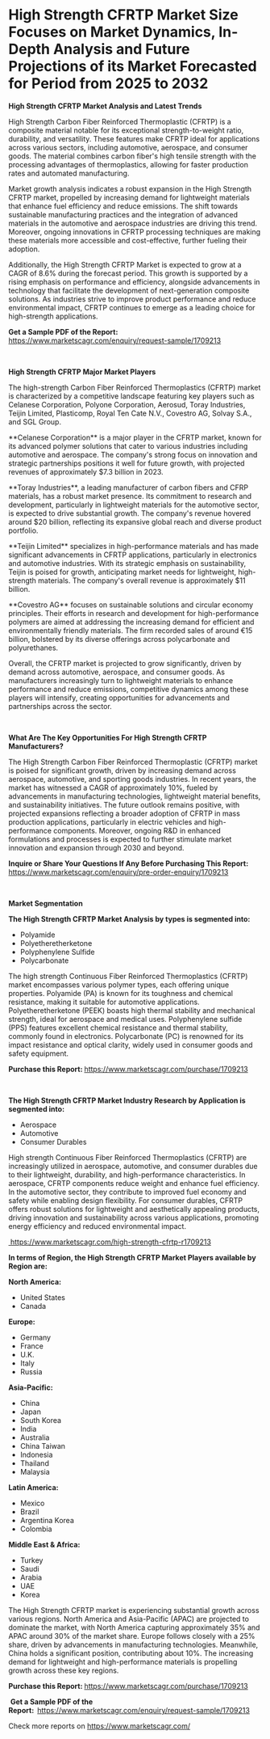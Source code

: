<p><h1>High Strength CFRTP Market Size Focuses on Market Dynamics, In-Depth Analysis and Future Projections of its Market Forecasted for Period from 2025 to 2032</h1></p><p><strong>High Strength CFRTP Market Analysis and Latest Trends</strong></p>
<p><p>High Strength Carbon Fiber Reinforced Thermoplastic (CFRTP) is a composite material notable for its exceptional strength-to-weight ratio, durability, and versatility. These features make CFRTP ideal for applications across various sectors, including automotive, aerospace, and consumer goods. The material combines carbon fiber's high tensile strength with the processing advantages of thermoplastics, allowing for faster production rates and automated manufacturing.</p><p>Market growth analysis indicates a robust expansion in the High Strength CFRTP market, propelled by increasing demand for lightweight materials that enhance fuel efficiency and reduce emissions. The shift towards sustainable manufacturing practices and the integration of advanced materials in the automotive and aerospace industries are driving this trend. Moreover, ongoing innovations in CFRTP processing techniques are making these materials more accessible and cost-effective, further fueling their adoption.</p><p>Additionally, the High Strength CFRTP Market is expected to grow at a CAGR of 8.6% during the forecast period. This growth is supported by a rising emphasis on performance and efficiency, alongside advancements in technology that facilitate the development of next-generation composite solutions. As industries strive to improve product performance and reduce environmental impact, CFRTP continues to emerge as a leading choice for high-strength applications.</p></p>
<p><strong>Get a Sample PDF of the Report:&nbsp;</strong> <a href="https://www.marketscagr.com/enquiry/request-sample/1709213?utm_campaign=1836&utm_medium=2&utm_source=Github&utm_content=ia&utm_term=27032025&utm_id=high-strength-cfrtp">https://www.marketscagr.com/enquiry/request-sample/1709213</a></p>
<p>&nbsp;</p>
<p><strong>High Strength CFRTP Major Market Players</strong></p>
<p><p>The high-strength Carbon Fiber Reinforced Thermoplastics (CFRTP) market is characterized by a competitive landscape featuring key players such as Celanese Corporation, Polyone Corporation, Aerosud, Toray Industries, Teijin Limited, Plasticomp, Royal Ten Cate N.V., Covestro AG, Solvay S.A., and SGL Group.</p><p>**Celanese Corporation** is a major player in the CFRTP market, known for its advanced polymer solutions that cater to various industries including automotive and aerospace. The company's strong focus on innovation and strategic partnerships positions it well for future growth, with projected revenues of approximately $7.3 billion in 2023.</p><p>**Toray Industries**, a leading manufacturer of carbon fibers and CFRP materials, has a robust market presence. Its commitment to research and development, particularly in lightweight materials for the automotive sector, is expected to drive substantial growth. The company's revenue hovered around $20 billion, reflecting its expansive global reach and diverse product portfolio.</p><p>**Teijin Limited** specializes in high-performance materials and has made significant advancements in CFRTP applications, particularly in electronics and automotive industries. With its strategic emphasis on sustainability, Teijin is poised for growth, anticipating market needs for lightweight, high-strength materials. The company's overall revenue is approximately $11 billion.</p><p>**Covestro AG** focuses on sustainable solutions and circular economy principles. Their efforts in research and development for high-performance polymers are aimed at addressing the increasing demand for efficient and environmentally friendly materials. The firm recorded sales of around €15 billion, bolstered by its diverse offerings across polycarbonate and polyurethanes.</p><p>Overall, the CFRTP market is projected to grow significantly, driven by demand across automotive, aerospace, and consumer goods. As manufacturers increasingly turn to lightweight materials to enhance performance and reduce emissions, competitive dynamics among these players will intensify, creating opportunities for advancements and partnerships across the sector.</p></p>
<p>&nbsp;</p>
<p><strong>What Are The Key Opportunities For High Strength CFRTP Manufacturers?</strong></p>
<p><p>The High Strength Carbon Fiber Reinforced Thermoplastic (CFRTP) market is poised for significant growth, driven by increasing demand across aerospace, automotive, and sporting goods industries. In recent years, the market has witnessed a CAGR of approximately 10%, fueled by advancements in manufacturing technologies, lightweight material benefits, and sustainability initiatives. The future outlook remains positive, with projected expansions reflecting a broader adoption of CFRTP in mass production applications, particularly in electric vehicles and high-performance components. Moreover, ongoing R&D in enhanced formulations and processes is expected to further stimulate market innovation and expansion through 2030 and beyond.</p></p>
<p><strong>Inquire or Share Your Questions If Any Before Purchasing This Report:</strong> <a href="https://www.marketscagr.com/enquiry/pre-order-enquiry/1709213?utm_campaign=1836&utm_medium=2&utm_source=Github&utm_content=ia&utm_term=27032025&utm_id=high-strength-cfrtp">https://www.marketscagr.com/enquiry/pre-order-enquiry/1709213</a></p>
<p>&nbsp;</p>
<p><strong>Market Segmentation</strong></p>
<p><strong>The High Strength CFRTP Market Analysis by types is segmented into:</strong></p>
<p><ul><li>Polyamide</li><li>Polyetheretherketone</li><li>Polyphenylene Sulfide</li><li>Polycarbonate</li></ul></p>
<p><p>The high strength Continuous Fiber Reinforced Thermoplastics (CFRTP) market encompasses various polymer types, each offering unique properties. Polyamide (PA) is known for its toughness and chemical resistance, making it suitable for automotive applications. Polyetheretherketone (PEEK) boasts high thermal stability and mechanical strength, ideal for aerospace and medical uses. Polyphenylene sulfide (PPS) features excellent chemical resistance and thermal stability, commonly found in electronics. Polycarbonate (PC) is renowned for its impact resistance and optical clarity, widely used in consumer goods and safety equipment.</p></p>
<p><strong>Purchase this Report:&nbsp;</strong><a href="https://www.marketscagr.com/purchase/1709213?utm_campaign=1836&utm_medium=2&utm_source=Github&utm_content=ia&utm_term=27032025&utm_id=high-strength-cfrtp">https://www.marketscagr.com/purchase/1709213</a></p>
<p>&nbsp;</p>
<p><strong>The High Strength CFRTP Market Industry Research by Application is segmented into:</strong></p>
<p><ul><li>Aerospace</li><li>Automotive</li><li>Consumer Durables</li></ul></p>
<p><p>High strength Continuous Fiber Reinforced Thermoplastics (CFRTP) are increasingly utilized in aerospace, automotive, and consumer durables due to their lightweight, durability, and high-performance characteristics. In aerospace, CFRTP components reduce weight and enhance fuel efficiency. In the automotive sector, they contribute to improved fuel economy and safety while enabling design flexibility. For consumer durables, CFRTP offers robust solutions for lightweight and aesthetically appealing products, driving innovation and sustainability across various applications, promoting energy efficiency and reduced environmental impact.</p></p>
<p><a href="https://www.marketscagr.com/high-strength-cfrtp-r1709213?utm_campaign=1836&utm_medium=2&utm_source=Github&utm_content=ia&utm_term=27032025&utm_id=high-strength-cfrtp">&nbsp;https://www.marketscagr.com/high-strength-cfrtp-r1709213</a></p>
<p><strong>In terms of Region, the High Strength CFRTP Market Players available by Region are:</strong></p>
<p>
    <p> <strong> North America: </strong>
        <ul>
            <li>United States</li>
            <li>Canada</li>
        </ul>
        </p> 
    <p> <strong> Europe: </strong>
        <ul>
            <li>Germany</li>
            <li>France</li>
            <li>U.K.</li>
            <li>Italy</li>
            <li>Russia</li>
        </ul>
        </p> 
    <p> <strong> Asia-Pacific: </strong>
        <ul>
            <li>China</li>
            <li>Japan</li>
            <li>South Korea</li>
            <li>India</li>
            <li>Australia</li>
            <li>China Taiwan</li>
            <li>Indonesia</li>
            <li>Thailand</li>
            <li>Malaysia</li>
        </ul>
        </p> 
    <p> <strong> Latin America: </strong>
        <ul>
            <li>Mexico</li>
            <li>Brazil</li>
            <li>Argentina Korea</li>
            <li>Colombia</li>
        </ul>
        </p> 
    <p> <strong> Middle East & Africa: </strong>
        <ul>
            <li>Turkey</li>
            <li>Saudi</li>
            <li>Arabia</li>
            <li>UAE</li>
            <li>Korea</li>
        </ul>
    </p>
    </p>
<p><p>The High Strength CFRTP market is experiencing substantial growth across various regions. North America and Asia-Pacific (APAC) are projected to dominate the market, with North America capturing approximately 35% and APAC around 30% of the market share. Europe follows closely with a 25% share, driven by advancements in manufacturing technologies. Meanwhile, China holds a significant position, contributing about 10%. The increasing demand for lightweight and high-performance materials is propelling growth across these key regions.</p></p>
<p><strong>Purchase this Report: </strong><a href="https://www.marketscagr.com/purchase/1709213?utm_campaign=1836&utm_medium=2&utm_source=Github&utm_content=ia&utm_term=27032025&utm_id=high-strength-cfrtp">https://www.marketscagr.com/purchase/1709213</a></p>
<p>&nbsp;<strong>Get a Sample PDF of the Report:&nbsp;&nbsp;</strong><a href="https://www.marketscagr.com/enquiry/request-sample/1709213?utm_campaign=1836&utm_medium=2&utm_source=Github&utm_content=ia&utm_term=27032025&utm_id=high-strength-cfrtp">https://www.marketscagr.com/enquiry/request-sample/1709213</a></p>
<p><strong></strong></p>
<p>Check more reports on <a href="https://www.marketscagr.com/?utm_campaign=1836&utm_medium=2&utm_source=Github&utm_content=ia&utm_term=27032025&utm_id=high-strength-cfrtp">https://www.marketscagr.com/</a></p>